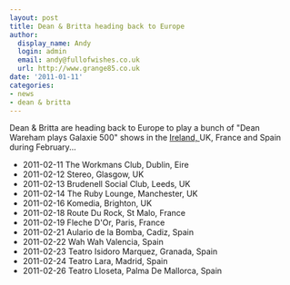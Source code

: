 ```yaml
---
layout: post
title: Dean & Britta heading back to Europe
author:
  display_name: Andy
  login: admin
  email: andy@fullofwishes.co.uk
  url: http://www.grange85.co.uk
date: '2011-01-11'
categories:
- news
- dean & britta
---
```

<p>Dean & Britta are heading back to Europe to play a bunch of "Dean Wareham plays Galaxie 500" shows in the <ins datetime="2011-01-11T23:32:40+00:00">Ireland, </ins>UK, France and Spain during February...</p>
<ul>
<li>2011-02-11	The Workmans Club, Dublin, Eire</li>
<li>2011-02-12	Stereo, Glasgow, UK</li>
<li>2011-02-13	Brudenell Social Club, Leeds, UK</li>
<li>2011-02-14	The Ruby Lounge, Manchester, UK</li>
<li>2011-02-16	Komedia,	Brighton, UK	</li>
<li>2011-02-18	Route Du Rock, St Malo, France	</li>
<li>2011-02-19	Fleche D'Or, Paris, France	</li>
<li>2011-02-21	Aulario de la Bomba, Cadiz, Spain	</li>
<li>2011-02-22	Wah Wah	Valencia, Spain	</li>
<li>2011-02-23	Teatro Isidoro Marquez, Granada, Spain	</li>
<li>2011-02-24	Teatro Lara, Madrid, Spain	</li>
<li>2011-02-26	Teatro Lloseta, Palma De Mallorca, Spain	</li>
</ul>
